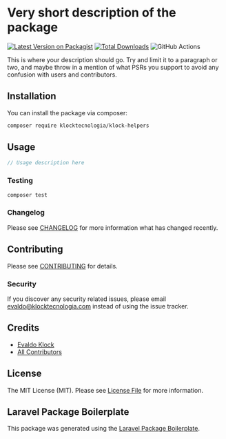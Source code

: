 # Very short description of the package

[![Latest Version on Packagist](https://img.shields.io/packagist/v/klocktecnologia/klock-helpers.svg?style=flat-square)](https://packagist.org/packages/klocktecnologia/klock-helpers)
[![Total Downloads](https://img.shields.io/packagist/dt/klocktecnologia/klock-helpers.svg?style=flat-square)](https://packagist.org/packages/klocktecnologia/klock-helpers)
![GitHub Actions](https://github.com/klocktecnologia/klock-helpers/actions/workflows/main.yml/badge.svg)

This is where your description should go. Try and limit it to a paragraph or two, and maybe throw in a mention of what PSRs you support to avoid any confusion with users and contributors.

## Installation

You can install the package via composer:

```bash
composer require klocktecnologia/klock-helpers
```

## Usage

```php
// Usage description here
```

### Testing

```bash
composer test
```

### Changelog

Please see [CHANGELOG](CHANGELOG.md) for more information what has changed recently.

## Contributing

Please see [CONTRIBUTING](CONTRIBUTING.md) for details.

### Security

If you discover any security related issues, please email evaldo@klocktecnologia.com instead of using the issue tracker.

## Credits

-   [Evaldo Klock](https://github.com/klocktecnologia)
-   [All Contributors](../../contributors)

## License

The MIT License (MIT). Please see [License File](LICENSE.md) for more information.

## Laravel Package Boilerplate

This package was generated using the [Laravel Package Boilerplate](https://laravelpackageboilerplate.com).
